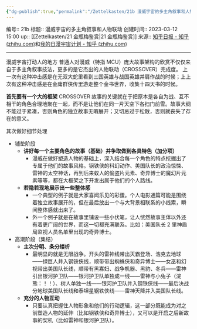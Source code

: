 ```yaml
---
{"dg-publish":true,"permalink":"/Zettelkasten/21b 漫威宇宙的多主角叙事和人物联动/","dgPassFrontmatter":true}
---
```


编号:: 21b
标题:: 漫威宇宙的多主角叙事和人物联动
创建时间:: 2023-03-12 15:00
up:: [[Zettelkasten/21 金瓶梅鉴赏\|21 金瓶梅鉴赏]]
来源:: [知乎日报 - 知乎 (zhihu.com)](https://daily.zhihu.com/story/9711541)和[我的日漫宇宙计划 - 知乎 (zhihu.com)](https://zhuanlan.zhihu.com/jcuniverse)

---
漫威宇宙打动人的地方
普通人对漫威（特指 MCU）庞大故事架构的欣赏不仅仅来自于多主角叙事技法，更多的是它杰出的人物联动（CROSSOVER）完成度。
上一次有这种冲击感是在无双大蛇里看到三国英雄与战国英雄并肩作战的时候；上上次有这种冲击感是在金庸群侠传里游走整个金书世界，收集十四天书的时候。

**首先要有一个大的框架**
CROSSOVER 故事的关键就在于把原本是各自为战、互不相干的角色合理地聚在一起，而不是让他们在同一片天空下各扫门前雪。故事大纲不能过于紧凑，否则角色的独立故事无暇展开；又切忌过于松散，否则就丧失了存在的意义。

其次做好细节处理
- 铺垫阶段
	- **讲好每一个主要角色的故事（基础）并争取做到各具特色（加分项）**
		- 漫威在做好塑造人物的基础上，深入结合每一个角色的特点挖掘出了专属于他们的故事风格。钢铁侠的科幻动作、美国队长的政治惊悚、雷神的太空神话，再到后来蚁人的偷盗片元素、奇异博士的魔幻片元素等等，都在大框架之下开发出属于他们的个人路线。
	- **若隐若现地展示出一些整体感**
		- 一个典型的例子就是大家喜闻乐见的彩蛋。个人电影通篇可能是围绕着独立故事展开的，但在最后放出一个与大背景相联系的小线索，瞬间整体感就出来了。
		- 外一个例子就是在故事里铺设一些小伏笔，让人恍然故事主体以外还有着更广阔的世界，而这一切都充满联系。比如：美国队长 2 里神盾局监视人员名单里出现的奇异博士。
- 高潮阶段（集结）
	- **主次分明、条分缕析**
		- 最明显的就是无限战争。开头的雷神线带出灭霸登场、浩克去地球——绿巨人并入钢铁侠线，顺带带出蜘蛛侠和奇异博士——女巫和幻视带出美国队长线，顺带有黑寡妇、战争机器、黑豹、冬兵——雷神引出银河护卫队——银河护卫队单独成一线——雷神与小兔子（浣熊：！！）、树人单独一线——银河护卫队并入钢铁侠线——最后决战分地球美国队长线和泰坦星钢铁侠线——雷神天降并入美国队长线。
	- **充分的人物互动**
		- 只要认真把握住人物形象和他们的行动逻辑，这一部分既能成为对之前塑造人物的延伸（比如钢铁侠和奇异博士），又可以是开启之后新故事的契机（比如雷神和银河护卫队）。